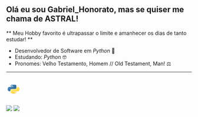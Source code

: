 ## Olá eu sou Gabriel_Honorato, mas se quiser me chama de ASTRAL!

** Meu Hobby favorito é ultrapassar o limite e amanhecer os dias de tanto estudar! **

- Desenvolvedor de Software em *Python* 🐍
- Estudando: *Python* 🤓
- Pronomes: Velho Testamento, Homem // Old Testament, Man! ⚖️
________________________________________________________________________________
<div style="display: inline_block"><br>
  <img align="center" alt="Apolo-Mk7" height="30" width="40" src="https://raw.githubusercontent.com/devicons/devicon/master/icons/python/python-original.svg">
</div>

  ##

<div> 
  <a href = "mailto:masterkey7even@gmail.com"><img src="https://img.shields.io/badge/-Gmail-%23333?style=for-the-badge&logo=gmail&logoColor=white" target="_blank"></a>
  <a href="https://www.linkedin.com/in/apolo-mk7/" target="_blank"><img src="https://img.shields.io/badge/-LinkedIn-%230077B5?style=for-the-badge&logo=linkedin&logoColor=white" target="_blank"></a> 
  
</div>


